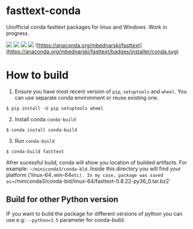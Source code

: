 # fasttext-conda
Unofficial conda fasttext packages for linux and Windows. Work in progress.


![](https://anaconda.org/mbednarski/fasttext/badges/version.svg)
![](https://anaconda.org/mbednarski/fasttext/badges/latest_release_date.svg)
![](https://anaconda.org/mbednarski/fasttext/badges/latest_release_relative_date.svg)
![](https://anaconda.org/mbednarski/fasttext/badges/platforms.svg)
![https://anaconda.org/mbednarski/fasttext](https://anaconda.org/mbednarski/fasttext/badges/installer/conda.svg)

# How to build

1. Ensure you have most recent version of `pip`, `setuptools` and `wheel`. You can use separate conda environment or reuse existing one.
~~~~shell
$ pip install -U pip setuptools wheel
~~~~

2. Install conda `conda-build`
~~~~shell
$ conda install conda-build
~~~~

3. Run `conda-build`
~~~~
$ conda-build fasttext
~~~~

Afrer sucessful build, conda will show you location of builded artifacts. For example: `~/miniconda3/conda-bld`. Inside this directory you will find your platform ('linux-64`,`win-64` etc). In my case, package was saved as `~/miniconda3/conda-bld/linux-64/fasttext-0.8.22-py36_0.tar.bz2`

## Build for other Python version

IF you want to build the package for different versions of python you can use e.g: `--python=3.5` parameter for conda-build.



